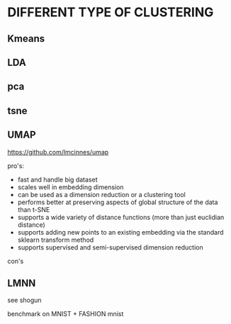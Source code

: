 # DIFFERENT TYPE OF CLUSTERING

## Kmeans

## LDA

## pca

## tsne

## UMAP
https://github.com/lmcinnes/umap

pro's:
- fast and handle big dataset
- scales well in embedding dimension
- can be used as a dimension reduction or a clustering tool
- performs better at preserving aspects of global structure of the data than t-SNE
- supports a wide variety of distance functions (more than just euclidian distance)
- supports adding new points to an existing embedding via the standard sklearn transform method
- supports supervised and semi-supervised dimension reduction

con's

## LMNN
see shogun

benchmark on MNIST + FASHION mnist
